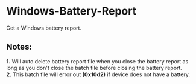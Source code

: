 # Windows-Battery-Report
Get a Windows battery report.

## Notes:
**1.** Will auto delete battery report file when you close the battery report as long as you don't close the batch file before closing the battery report.  
**2.** This batch file will error out **(0x10d2)** if device does not have a battery.
